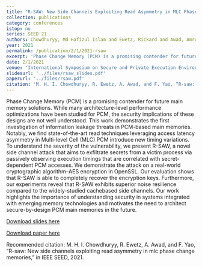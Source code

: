 ```yaml
---
title: "R-SAW: New Side Channels Exploiting Read Asymmetry in MLC Phase Change Memories"
collection: publications
category: conferences
istop: no
series: SEED'21
authors: Chowdhuryy, Md Hafizul Islam and Ewetz, Rickard and Awad, Amro and Yao, Fan
year: 2021
permalink: /publication/2/1/2021-rsaw
excerpt: 'Phase Change Memory (PCM) is a promising contender for future main memory solutions. While many architecture-level performance optimizations have been studied for PCM, the security implications of these designs are not well understood. This work demonstrates the first investigation of information leakage threats in PCM-based main memories. Notably, we find state-of-the-art read techniques leveraging access latency asymmetry in Multi-level Cell (MLC) PCM introduce new timing variations. To ...'
date: 2/1/2021
venue: 'International Symposium on Secure and Private Execution Environment Design (SEED)'
slidesurl: '../files/rsaw_slides.pdf'
paperurl: '../files/rsaw.pdf'
citation: 'M. H. I. Chowdhuryy, R. Ewetz, A. Awad, and F. Yao, “R-saw: New side channels exploiting read asymmetry in mlc phase change memories,” in IEEE SEED, 2021.'
---
```

Phase Change Memory (PCM) is a promising contender for future main memory solutions. While many architecture-level performance optimizations have been studied for PCM, the security implications of these designs are not well understood. This work demonstrates the first investigation of information leakage threats in PCM-based main memories. Notably, we find state-of-the-art read techniques leveraging access latency asymmetry in Multi-level Cell (MLC) PCM introduce new timing variations. To understand the severity of the vulnerability, we present R-SAW, a novel side channel attack that aims to exfiltrate secrets from a victim process via passively observing execution timings that are correlated with secret-dependent PCM accesses. We demonstrate the attack on a real-world cryptographic algorithm–AES encryption in OpenSSL. Our evaluation shows that R-SAW is able to completely recover the encryption keys. Furthermore, our experiments reveal that R-SAW exhibits superior noise resilience compared to the widely-studied cachebased side channels. Our work highlights the importance of understanding security in systems integrated with emerging memory technologies and motivates the need to architect secure-by-design PCM main memories in the future.

[Download slides here](../files/rsaw_slides.pdf)

[Download paper here](../files/rsaw.pdf)

Recommended citation: M. H. I. Chowdhuryy, R. Ewetz, A. Awad, and F. Yao, “R-saw: New side channels exploiting read asymmetry in mlc phase change memories,” in IEEE SEED, 2021.